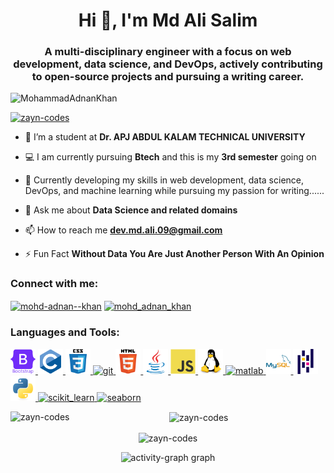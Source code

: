 <h1 align="center">Hi 👋, I'm Md Ali Salim </h1>
<h3 align="center">A multi-disciplinary engineer with a focus on web development, data science, and DevOps, actively contributing to open-source projects and pursuing a writing career.</h3>
<p align="left"> <img src="https://komarev.com/ghpvc/?username=MohammadAdnanKhan&label=Profile%20views&color=0e75b6&style=flat" alt="MohammadAdnanKhan" /> </p>

<p align="left"> <a href="https://github.com/ryo-ma/github-profile-trophy"><img src="https://github-profile-trophy.vercel.app/?username=zayn-codes" alt="zayn-codes" /></a> </p>

- 👋 I’m a student at **Dr. APJ ABDUL KALAM TECHNICAL UNIVERSITY**

- 💻 I am currently pursuing **Btech** and this is my **3rd semester** going on

- 🔭 Currently developing my skills in web development, data science, DevOps, and machine learning while pursuing my passion for writing......

- 💬 Ask me about **Data Science and related domains**

- 📫 How to reach me **dev.md.ali.09@gmail.com**

- ⚡ Fun Fact **Without Data You Are Just Another Person With An Opinion**

<h3 align="left">Connect with me:</h3>
<p align="left">
<a href="https://linkedin.com/in/mohd-ali-salim" target="blank"><img align="center" src="https://raw.githubusercontent.com/rahuldkjain/github-profile-readme-generator/master/src/images/icons/Social/linked-in-alt.svg" alt="mohd-adnan--khan" height="30" width="40" /></a>
<a href="[[https://leetcode.com/u/BIT_WIZARD09/](https://leetcode.com/u/BIT_WIZARD09/)](https://leetcode.com/u/BIT_WIZARD09/)" target="blank"><img align="center" src="https://raw.githubusercontent.com/rahuldkjain/github-profile-readme-generator/master/src/images/icons/Social/leet-code.svg" alt="mohd_adnan_khan" height="30" width="40" /></a>
</p>

<h3 align="left">Languages and Tools:</h3>
<p align="left"> <a href="https://getbootstrap.com" target="_blank" rel="noreferrer"> <img src="https://raw.githubusercontent.com/devicons/devicon/master/icons/bootstrap/bootstrap-plain-wordmark.svg" alt="bootstrap" width="40" height="40"/> </a> <a href="https://www.cprogramming.com/" target="_blank" rel="noreferrer"> <img src="https://raw.githubusercontent.com/devicons/devicon/master/icons/c/c-original.svg" alt="c" width="40" height="40"/> </a> <a href="https://www.w3schools.com/css/" target="_blank" rel="noreferrer"> <img src="https://raw.githubusercontent.com/devicons/devicon/master/icons/css3/css3-original-wordmark.svg" alt="css3" width="40" height="40"/> </a> <a href="https://git-scm.com/" target="_blank" rel="noreferrer"> <img src="https://www.vectorlogo.zone/logos/git-scm/git-scm-icon.svg" alt="git" width="40" height="40"/> </a> <a href="https://www.w3.org/html/" target="_blank" rel="noreferrer"> <img src="https://raw.githubusercontent.com/devicons/devicon/master/icons/html5/html5-original-wordmark.svg" alt="html5" width="40" height="40"/> </a> <a href="https://www.java.com" target="_blank" rel="noreferrer"> <img src="https://raw.githubusercontent.com/devicons/devicon/master/icons/java/java-original.svg" alt="java" width="40" height="40"/> </a> <a href="https://developer.mozilla.org/en-US/docs/Web/JavaScript" target="_blank" rel="noreferrer"> <img src="https://raw.githubusercontent.com/devicons/devicon/master/icons/javascript/javascript-original.svg" alt="javascript" width="40" height="40"/> </a> <a href="https://www.linux.org/" target="_blank" rel="noreferrer"> <img src="https://raw.githubusercontent.com/devicons/devicon/master/icons/linux/linux-original.svg" alt="linux" width="40" height="40"/> </a> <a href="https://www.mathworks.com/" target="_blank" rel="noreferrer"> <img src="https://upload.wikimedia.org/wikipedia/commons/2/21/Matlab_Logo.png" alt="matlab" width="40" height="40"/> </a> <a href="https://www.mysql.com/" target="_blank" rel="noreferrer"> <img src="https://raw.githubusercontent.com/devicons/devicon/master/icons/mysql/mysql-original-wordmark.svg" alt="mysql" width="40" height="40"/> </a> <a href="https://pandas.pydata.org/" target="_blank" rel="noreferrer"> <img src="https://raw.githubusercontent.com/devicons/devicon/2ae2a900d2f041da66e950e4d48052658d850630/icons/pandas/pandas-original.svg" alt="pandas" width="40" height="40"/> </a> <a href="https://www.python.org" target="_blank" rel="noreferrer"> <img src="https://raw.githubusercontent.com/devicons/devicon/master/icons/python/python-original.svg" alt="python" width="40" height="40"/> </a> <a href="https://scikit-learn.org/" target="_blank" rel="noreferrer"> <img src="https://upload.wikimedia.org/wikipedia/commons/0/05/Scikit_learn_logo_small.svg" alt="scikit_learn" width="40" height="40"/> </a> <a href="https://seaborn.pydata.org/" target="_blank" rel="noreferrer"> <img src="https://seaborn.pydata.org/_images/logo-mark-lightbg.svg" alt="seaborn" width="40" height="40"/> </a> </p>

<div align="center">
<p><img align="left" src="https://github-readme-stats.vercel.app/api/top-langs?username=zayn-codes&show_icons=true&locale=en&layout=compact" alt="zayn-codes" /></p>
  </div>
<div align="center">
<p>&nbsp;<img align="center" src="https://github-readme-stats.vercel.app/api?username=zayn-codes&show_icons=true&locale=en" alt="zayn-codes" /></p>
<p><img align="center" src="https://github-readme-streak-stats.herokuapp.com/?user=zayn-codes&" alt="zayn-codes" /></p>
</div>
<div align="center">
<img src="https://github-readme-activity-graph.vercel.app/graph?username=zayn-codes&radius=16&theme=react&area=true&order=5" height="300" alt="activity-graph graph"/>
  
</br>
